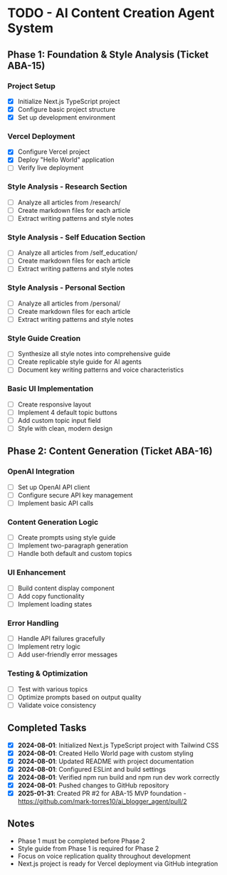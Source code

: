 # TODO - AI Content Creation Agent System

## Phase 1: Foundation & Style Analysis (Ticket ABA-15)

### Project Setup
- [x] Initialize Next.js TypeScript project
- [x] Configure basic project structure
- [x] Set up development environment

### Vercel Deployment
- [x] Configure Vercel project
- [x] Deploy "Hello World" application
- [ ] Verify live deployment

### Style Analysis - Research Section
- [ ] Analyze all articles from /research/
- [ ] Create markdown files for each article
- [ ] Extract writing patterns and style notes

### Style Analysis - Self Education Section
- [ ] Analyze all articles from /self_education/
- [ ] Create markdown files for each article
- [ ] Extract writing patterns and style notes

### Style Analysis - Personal Section
- [ ] Analyze all articles from /personal/
- [ ] Create markdown files for each article
- [ ] Extract writing patterns and style notes

### Style Guide Creation
- [ ] Synthesize all style notes into comprehensive guide
- [ ] Create replicable style guide for AI agents
- [ ] Document key writing patterns and voice characteristics

### Basic UI Implementation
- [ ] Create responsive layout
- [ ] Implement 4 default topic buttons
- [ ] Add custom topic input field
- [ ] Style with clean, modern design

## Phase 2: Content Generation (Ticket ABA-16)

### OpenAI Integration
- [ ] Set up OpenAI API client
- [ ] Configure secure API key management
- [ ] Implement basic API calls

### Content Generation Logic
- [ ] Create prompts using style guide
- [ ] Implement two-paragraph generation
- [ ] Handle both default and custom topics

### UI Enhancement
- [ ] Build content display component
- [ ] Add copy functionality
- [ ] Implement loading states

### Error Handling
- [ ] Handle API failures gracefully
- [ ] Implement retry logic
- [ ] Add user-friendly error messages

### Testing & Optimization
- [ ] Test with various topics
- [ ] Optimize prompts based on output quality
- [ ] Validate voice consistency

## Completed Tasks
- [x] **2024-08-01**: Initialized Next.js TypeScript project with Tailwind CSS
- [x] **2024-08-01**: Created Hello World page with custom styling
- [x] **2024-08-01**: Updated README with project documentation
- [x] **2024-08-01**: Configured ESLint and build settings
- [x] **2024-08-01**: Verified npm run build and npm run dev work correctly
- [x] **2024-08-01**: Pushed changes to GitHub repository
- [x] **2025-01-31**: Created PR #2 for ABA-15 MVP foundation - https://github.com/mark-torres10/ai_blogger_agent/pull/2

## Notes
- Phase 1 must be completed before Phase 2
- Style guide from Phase 1 is required for Phase 2
- Focus on voice replication quality throughout development
- Next.js project is ready for Vercel deployment via GitHub integration 